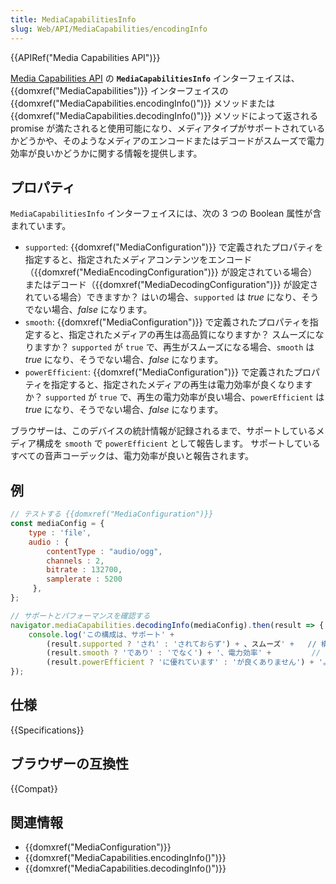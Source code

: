 ```yaml
---
title: MediaCapabilitiesInfo
slug: Web/API/MediaCapabilities/encodingInfo
---
```


{{APIRef("Media Capabilities API")}}

[Media Capabilities API](/ja/docs/Web/API/Media_Capabilities_API) の **`MediaCapabilitiesInfo`** インターフェイスは、{{domxref("MediaCapabilities")}} インターフェイスの {{domxref("MediaCapabilities.encodingInfo()")}} メソッドまたは {{domxref("MediaCapabilities.decodingInfo()")}} メソッドによって返される promise が満たされると使用可能になり、メディアタイプがサポートされているかどうかや、そのようなメディアのエンコードまたはデコードがスムーズで電力効率が良いかどうかに関する情報を提供します。

## プロパティ

`MediaCapabilitiesInfo` インターフェイスには、次の 3 つの Boolean 属性が含まれています。

- `supported`: {{domxref("MediaConfiguration")}} で定義されたプロパティを指定すると、指定されたメディアコンテンツをエンコード（{{domxref("MediaEncodingConfiguration")}} が設定されている場合）またはデコード（{{domxref("MediaDecodingConfiguration")}} が設定されている場合）できますか？ はいの場合、`supported` は _true_ になり、そうでない場合、_false_ になります。
- `smooth`: {{domxref("MediaConfiguration")}} で定義されたプロパティを指定すると、指定されたメディアの再生は高品質になりますか？ スムーズになりますか？ `supported` が `true` で、再生がスムーズになる場合、`smooth` は _true_ になり、そうでない場合、_false_ になります。
- `powerEfficient`: {{domxref("MediaConfiguration")}} で定義されたプロパティを指定すると、指定されたメディアの再生は電力効率が良くなりますか？ `supported` が `true` で、再生の電力効率が良い場合、`powerEfficient` は _true_ になり、そうでない場合、_false_ になります。

ブラウザーは、このデバイスの統計情報が記録されるまで、サポートしているメディア構成を `smooth` で `powerEfficient` として報告します。 サポートしているすべての音声コーデックは、電力効率が良いと報告されます。

## 例

```js
// テストする {{domxref("MediaConfiguration")}}
const mediaConfig = {
    type : 'file',
    audio : {
        contentType : "audio/ogg",
        channels : 2,
        bitrate : 132700,
        samplerate : 5200
     },
};

// サポートとパフォーマンスを確認する
navigator.mediaCapabilities.decodingInfo(mediaConfig).then(result => { // result にはメディア能力情報が含まれます
    console.log('この構成は、サポート' +
        (result.supported ? 'され' : 'されておらず') + 、スムーズ' +   // 構成されたメディアは、ユーザーエージェントによってデコードできますか
        (result.smooth ? 'であり' : 'でなく') + '、電力効率' +         // スムーズですか？
        (result.powerEfficient ? 'に優れています' : 'が良くありません') + '。') // 電力効率は良いですか？
});
```

## 仕様

{{Specifications}}

## ブラウザーの互換性

{{Compat}}

## 関連情報

- {{domxref("MediaConfiguration")}}
- {{domxref("MediaCapabilities.encodingInfo()")}}
- {{domxref("MediaCapabilities.decodingInfo()")}}

